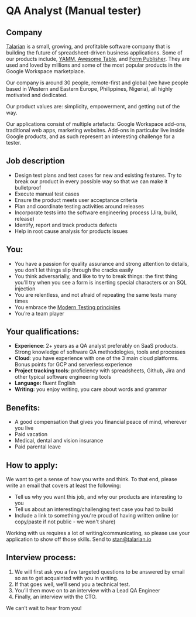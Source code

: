 # QA Analyst (Manual tester)

## Company

[Talarian](http://talarian.io) is a small, growing, and profitable software company that is building the future of spreadsheet-driven business applications. Some of our products include, [YAMM](https://yamm.com/),[ Awesome Table](https://awesome-table.com/), and [Form Publisher](https://form-publisher.com). They are used and loved by millions and some of the most popular products in the Google Workspace marketplace.

Our company is around 30 people, remote-first and global (we have people based in Western and Eastern Europe, Philippines, Nigeria), all highly motivated and dedicated.

Our product values are: simplicity, empowerment, and getting out of the way.

Our applications consist of multiple artefacts: Google Workspace add-ons, traditional web apps, marketing websites. Add-ons in particular live inside Google products, and as such represent an interesting challenge for a tester.

## Job description

* Design test plans and test cases for new and existing features. Try to break our product in every possible way so that we can make it bulletproof
* Execute manual test cases
* Ensure the product meets user acceptance criteria
* Plan and coordinate testing activities around releases
* Incorporate tests into the software engineering process (Jira, build, release)
* Identify, report and track products defects
* Help in root cause analysis for products issues

## You:

* You have a passion for quality assurance and strong attention to details, you don’t let things slip through the cracks easily
* You think adversarially, and like to try to break things: the first thing you’ll try when you see a form is inserting special characters or an SQL injection
* You are relentless, and not afraid of repeating the same tests many times
* You embrace the [Modern Testing principles](https://www.angryweasel.com/ABTesting/modern-testing-principles/)
* You’re a team player

## Your qualifications:

* **Experience**: 2+ years as a QA analyst preferably on SaaS products. Strong knowledge of software QA methodologies, tools and processes
* **Cloud**: you have experience with one of the 3 main cloud platforms. Bonus points for GCP and serverless experience
* **Project tracking tools:** proficiency with spreadsheets, Github, Jira and other typical software engineering tools
* **Language:** fluent English
* **Writing:** you enjoy writing, you care about words and grammar

## Benefits:

* A good compensation that gives you financial peace of mind, wherever you live
* Paid vacation
* Medical, dental and vision insurance
* Paid parental leave

## How to apply:

We want to get a sense of how you write and think. To that end, please write an email that covers at least the following:

* Tell us why you want this job, and why our products are interesting to you
* Tell us about an interesting/challenging test case you had to build
* Include a link to something you're proud of having written online (or copy/paste if not public - we won't share)

Working with us requires a lot of writing/communicating, so please use your application to show off those skills.
Send to stan@talarian.io 

## Interview process:

1. We will first ask you a few targeted questions to be answered by email so as to get acquainted with you in writing. 
2. If that goes well, we’ll send you a technical test. 
3. You’ll then move on to an interview with a Lead QA Engineer
4. Finally, an interview with the CTO.

We can’t wait to hear from you!
